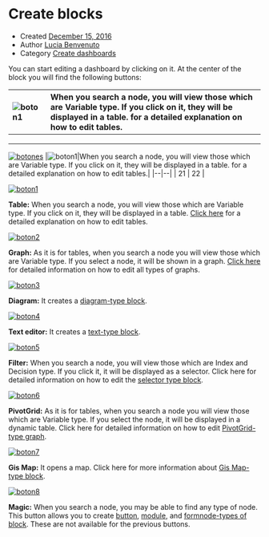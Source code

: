 
# Create blocks

-   Created  [December 15, 2016](http://www.cubeplat.com:8081/wiki/knowledge-base/create-blocks/)
-   Author  [Lucia Benvenuto](http://www.cubeplat.com:8081/wiki/en/author/lbenvenuto/ "Lucia Benvenuto")
-   Category  [Create dashboards](http://www.cubeplat.com:8081/wiki/en/article-categories/create-dashboards/)

You can start editing a dashboard by clicking on it. At the center of the block you will find the following buttons:

|![boton1](http://www.cubeplat.com:8081/wiki/wp-content/uploads/2016/03/boton1.png)   |When you search a node, you will view those which are Variable type. If you click on it, they will be displayed in a table.  for a detailed explanation on how to edit tables.|
|:---|:---|
|   |   |
|   |   |
|   |   |


[![botones](http://www.cubeplat.com:8081/wiki/wp-content/uploads/2016/03/botones.png)](http://www.cubeplat.com:8081/wiki/wp-content/uploads/2016/03/botones.png)
|![boton1](http://www.cubeplat.com:8081/wiki/wp-content/uploads/2016/03/boton1.png)|When you search a node, you will view those which are Variable type. If you click on it, they will be displayed in a table.  for a detailed explanation on how to edit tables.|
|--|--|
| 21 | 22 |

[![boton1](http://www.cubeplat.com:8081/wiki/wp-content/uploads/2016/03/boton1.png)](http://www.cubeplat.com:8081/wiki/wp-content/uploads/2016/03/boton1.png)

**Table:** When you search a node, you will view those which are Variable type. If you click on it, they will be displayed in a table.  [Click here](http://www.cubeplat.com:8081/wiki/en/knowledge-base/table-2/)  for a detailed explanation on how to edit tables.

[![boton2](http://www.cubeplat.com:8081/wiki/wp-content/uploads/2016/03/boton2.png)](http://www.cubeplat.com:8081/wiki/wp-content/uploads/2016/03/boton2.png)

**Graph:** As it is for tables, when you search a node you will view those which are Variable type. If you select a node, it will be shown in a graph.  [Click here](http://www.cubeplat.com:8081/wiki/en/knowledge-base/column-2/)  for detailed information on how to edit all types of graphs.

[![boton3](http://www.cubeplat.com:8081/wiki/wp-content/uploads/2016/03/boton3.png)](http://www.cubeplat.com:8081/wiki/wp-content/uploads/2016/03/boton3.png)

**Diagram:** It creates a  [diagram-type block](http://www.cubeplat.com:8081/wiki/en/knowledge-base/block-types/#Diagram-type_block).

[![boton4](http://www.cubeplat.com:8081/wiki/wp-content/uploads/2016/03/boton4.png)](http://www.cubeplat.com:8081/wiki/wp-content/uploads/2016/03/boton4.png)

**Text editor:** It creates a  [text-type block](http://www.cubeplat.com:8081/wiki/en/knowledge-base/block-types/#Text-type_block).

[![boton5](http://www.cubeplat.com:8081/wiki/wp-content/uploads/2016/03/boton5.png)](http://www.cubeplat.com:8081/wiki/wp-content/uploads/2016/03/boton5.png)

**Filter:** When you search a node, you will view those which are Index and Decision type. If you click it, it will be displayed as a selector. Click here for detailed information on how to edit the  [selector type block](http://www.cubeplat.com:8081/wiki/en/knowledge-base/block-types/#Selector-type_block).

[![boton6](http://www.cubeplat.com:8081/wiki/wp-content/uploads/2016/03/boton6.png)](http://www.cubeplat.com:8081/wiki/wp-content/uploads/2016/03/boton6.png)

**PivotGrid:** As it is for tables, when you search a node you will view those which are Variable type. If you select the node, it will be displayed in a dynamic table. Click here for detailed information on how to edit  [PivotGrid-type graph](http://www.cubeplat.com:8081/wiki/en/knowledge-base/pivotgrid-2/).

[![boton7](http://www.cubeplat.com:8081/wiki/wp-content/uploads/2016/03/boton7.png)](http://www.cubeplat.com:8081/wiki/wp-content/uploads/2016/03/boton7.png)

**Gis Map:** It opens a map. Click here for more information about  [Gis Map-type block](http://www.cubeplat.com:8081/wiki/en/knowledge-base/block-types/#GIS_Map-type_block).

[![boton8](http://www.cubeplat.com:8081/wiki/wp-content/uploads/2016/03/boton8.png)](http://www.cubeplat.com:8081/wiki/wp-content/uploads/2016/03/boton8.png)

**Magic:** When you search a node, you may be able to find any type of node. This button allows you to create  [button](http://www.cubeplat.com:8081/wiki/en/knowledge-base/block-types/#Button-type_block),  [module](http://www.cubeplat.com:8081/wiki/en/knowledge-base/block-types/#Module-type_block), and  [formnode-types of block](http://www.cubeplat.com:8081/wiki/en/knowledge-base/block-types/#Variable_input_node). These are not available for the previous buttons.
<!--stackedit_data:
eyJoaXN0b3J5IjpbMjE1MTYyNDE4LDE2Nzg4NDgxODFdfQ==
-->